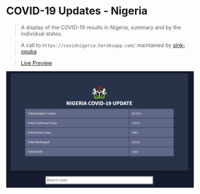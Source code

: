 # COVID-19 Updates - Nigeria

> A display of the COVID-19 results in Nigeria, summary and by the individual states.

> A call to `https://covidnigeria.herokuapp.com/` maintained by [sink-opuba](https://github.com/sink-opuba)

> [Live Preview](https://unruffled-davinci-4c3546.netlify.app/) 

![Summary](src/assets/images/summary.jpg)
